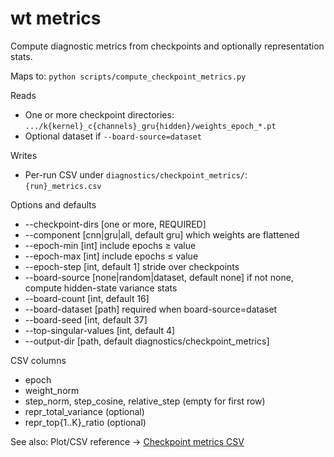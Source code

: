 # wt metrics

Compute diagnostic metrics from checkpoints and optionally representation stats.

Maps to: `python scripts/compute_checkpoint_metrics.py`

Reads
- One or more checkpoint directories: `.../k{kernel}_c{channels}_gru{hidden}/weights_epoch_*.pt`
- Optional dataset if `--board-source=dataset`

Writes
- Per-run CSV under `diagnostics/checkpoint_metrics/`: `{run}_metrics.csv`

Options and defaults
- --checkpoint-dirs [one or more, REQUIRED]
- --component [cnn|gru|all, default gru] which weights are flattened
- --epoch-min [int] include epochs ≥ value
- --epoch-max [int] include epochs ≤ value
- --epoch-step [int, default 1] stride over checkpoints
- --board-source [none|random|dataset, default none] if not none, compute hidden-state variance stats
- --board-count [int, default 16]
- --board-dataset [path] required when board-source=dataset
- --board-seed [int, default 37]
- --top-singular-values [int, default 4]
- --output-dir [path, default diagnostics/checkpoint_metrics]

CSV columns
- epoch
- weight_norm
- step_norm, step_cosine, relative_step (empty for first row)
- repr_total_variance (optional)
- repr_top{1..K}_ratio (optional)

See also: Plot/CSV reference → [Checkpoint metrics CSV](../plots/checkpoint_metrics_csv.md)
